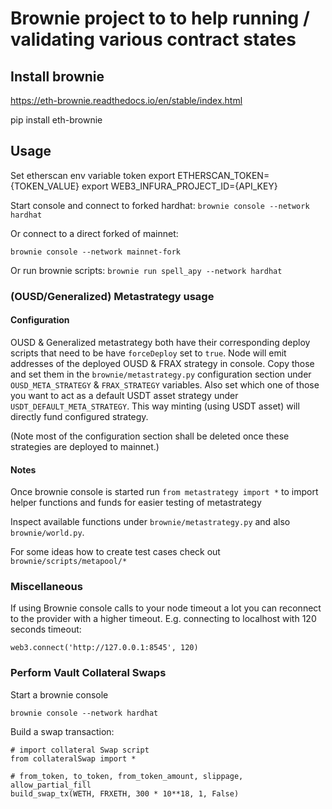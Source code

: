 # Brownie project to to help running / validating various contract states

## Install brownie

https://eth-brownie.readthedocs.io/en/stable/index.html

pip install eth-brownie

## Usage

Set etherscan env variable token
export ETHERSCAN_TOKEN={TOKEN_VALUE}
export WEB3_INFURA_PROJECT_ID={API_KEY}

Start console and connect to forked hardhat:
`brownie console --network hardhat`

Or connect to a direct forked of mainnet: 

`brownie console --network mainnet-fork`

Or run brownie scripts:
`brownie run spell_apy --network hardhat`

### (OUSD/Generalized) Metastrategy usage

#### Configuration

OUSD & Generalized metastrategy both have their corresponding deploy scripts that need to be
have `forceDeploy` set to `true`. Node will emit addresses of the deployed OUSD & FRAX strategy
in console. Copy those and set them in the `brownie/metastrategy.py` configuration section under
`OUSD_META_STRATEGY` & `FRAX_STRATEGY` variables. Also set which one of those you want to act as a
default USDT asset strategy under `USDT_DEFAULT_META_STRATEGY`. This way minting (using USDT asset) will
directly fund configured strategy.

(Note most of the configuration section shall be deleted once these strategies are deployed to mainnet.) 

#### Notes

Once brownie console is started run `from metastrategy import *` to import helper functions
and funds for easier testing of metastrategy

Inspect available functions under `brownie/metastrategy.py` and also `brownie/world.py`.

For some ideas how to create test cases check out `brownie/scripts/metapool/*`

### Miscellaneous 

If using Brownie console calls to your node timeout a lot you can reconnect to the provider with a higher timeout. E.g. connecting to localhost with 120 seconds timeout: 

```
web3.connect('http://127.0.0.1:8545', 120)
```

### Perform Vault Collateral Swaps

Start a brownie console
```
brownie console --network hardhat
```

Build a swap transaction: 
```
# import collateral Swap script
from collateralSwap import *

# from_token, to_token, from_token_amount, slippage, allow_partial_fill
build_swap_tx(WETH, FRXETH, 300 * 10**18, 1, False)

```